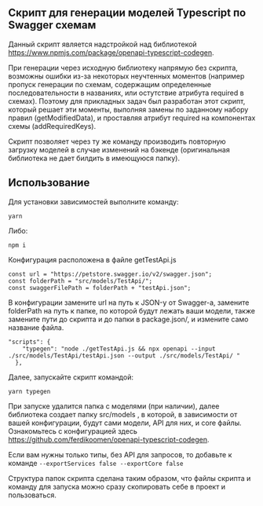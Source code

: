## Скрипт для генерации моделей Typescript по Swagger схемам

Данный скрипт является надстройкой над библиотекой https://www.npmjs.com/package/openapi-typescript-codegen.

При генерации через исходную библиотеку напрямую без скрипта, возможны ошибки из-за некоторых неучтенных моментов (например пропуск генерации по схемам, содержащим определенные последовательности в названиях, или остутствие атрибута required в схемах).
Поэтому для прикладных задач был разработан этот скрипт, который решает эти моменты, выполняя замены по заданному набору правил (getModifiedData), и проставляя атрибут required на компонентах схемы (addRequiredKeys).

Скрипт позволяет через ту же команду производить повторную загрузку моделей в случае изменений на бэкенде (оригинальная библиотека не дает билдить в имеющуюся папку).

## Использование

Для установки зависимостей выполните команду:

`yarn`

Либо:

`npm i`

Конфигурация расположена в файле getTestApi.js

```
const url = "https://petstore.swagger.io/v2/swagger.json";
const folderPath = "src/models/TestApi/";
const swaggerFilePath = folderPath + "testApi.json";
```

В конфигурации замените url на путь к JSON-у от Swagger-а, замените folderPath на путь к папке, по которой будут лежать ваши модели, также замените пути до скрипта и до папки в package.json/, и измените само название файла.

```
"scripts": {
    "typegen": "node ./getTestApi.js && npx openapi --input ./src/models/TestApi/testApi.json --output ./src/models/TestApi/ "
  },
```

Далее, запускайте скрипт командой:

`yarn typegen`

При запуске удалится папка с моделями (при наличии), далее библиотека создает папку src/models , в которой, в зависимости от вашей конфигурации, будут сами модели, API для них, и core файлы.
Ознакомьтесь с конфигурацией здесь https://github.com/ferdikoomen/openapi-typescript-codegen.

Если вам нужны только типы, без API для запросов, то добавьте к команде
`--exportServices false --exportCore false`

Структура папок скрипта сделана таким образом, что файлы скрипта и команду для запуска можно сразу скопировать себе в проект и пользоваться.
